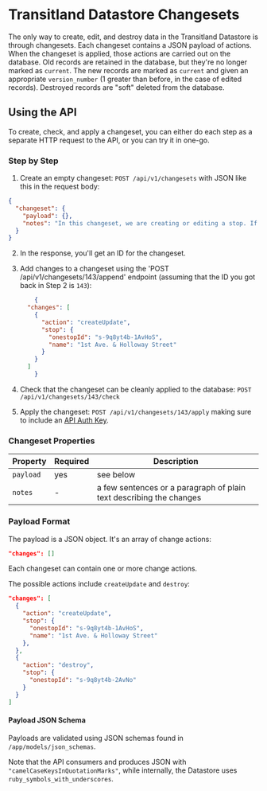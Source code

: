 # Transitland Datastore Changesets

The only way to create, edit, and destroy data in the Transitland Datastore is through changesets. Each changeset contains a JSON payload of actions. When the changeset is applied, those actions are carried out on the database. Old records are retained in the database, but they're no longer marked as `current`. The new records are marked as `current` and given an appropriate `version_number` (1 greater than before, in the case of edited records). Destroyed records are "soft" deleted from the database.

## Using the API

To create, check, and apply a changeset, you can either do each step as a separate HTTP request to the API, or you can try it in one-go.

### Step by Step

1. Create an empty changeset: `POST /api/v1/changesets` with JSON like this in the request body:

  ````json
  {
    "changeset": {
      "payload": {},
      "notes": "In this changeset, we are creating or editing a stop. If a stop with this Onestop ID already exists, we'll just update its name. If it does not already exist, we will create it."
    }
  }
  ````

2. In the response, you'll get an ID for the changeset.

3. Add changes to a changeset using the 'POST /api/v1/changesets/143/append' endpoint (assuming that the ID you got back in Step 2 is `143`):

	````json
		{
      "changes": [
        {
          "action": "createUpdate",
          "stop": {
            "onestopId": "s-9q8yt4b-1AvHoS",
            "name": "1st Ave. & Holloway Street"
          }
        }
      ]
		}
	````

4. Check that the changeset can be cleanly applied to the database: `POST /api/v1/changesets/143/check`

5. Apply the changeset: `POST /api/v1/changesets/143/apply` making sure to include an [API Auth Key](../readme.md#api-authentication).

### Changeset Properties

Property | Required | Description
-------- | -------- | -----------
`payload` | yes | see below
`notes` | - | a few sentences or a paragraph of plain text describing the changes

### Payload Format
The payload is a JSON object. It's an array of change actions:

````json
"changes": []
````

Each changeset can contain one or more change actions.

The possible actions include `createUpdate` and `destroy`:

````json
"changes": [
  {
    "action": "createUpdate",
    "stop": {
      "onestopId": "s-9q8yt4b-1AvHoS",
      "name": "1st Ave. & Holloway Street"
    },
  },
  {
    "action": "destroy",
    "stop": {
      "onestopId": "s-9q8yt4b-2AvNo"
    }
  }
]
````

#### Payload JSON Schema
Payloads are validated using JSON schemas found in `/app/models/json_schemas`.

Note that the API consumers and produces JSON with `"camelCaseKeysInQuotationMarks"`, while internally, the Datastore uses `ruby_symbols_with_underscores`.
